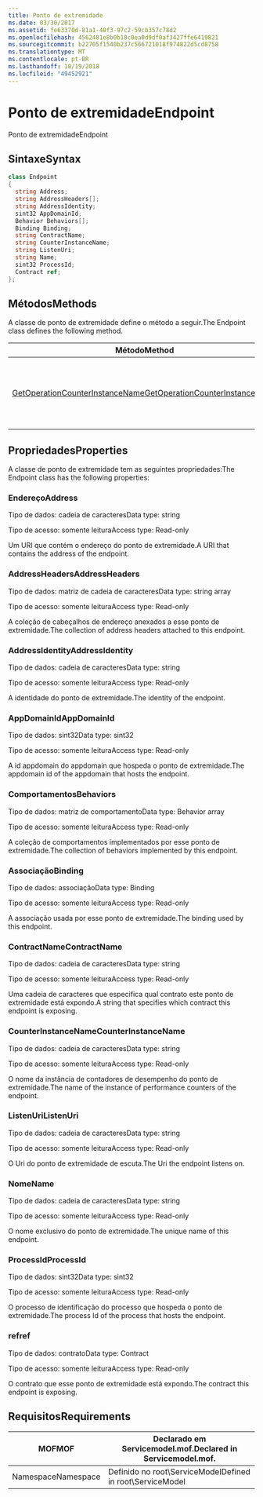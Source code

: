 ```yaml
---
title: Ponto de extremidade
ms.date: 03/30/2017
ms.assetid: fe63370d-81a1-40f3-97c2-59cb357c78d2
ms.openlocfilehash: 4562481e8b0b18c0ea0d9df0af3427ffe6419821
ms.sourcegitcommit: b22705f1540b237c566721018f974822d5cd8758
ms.translationtype: MT
ms.contentlocale: pt-BR
ms.lasthandoff: 10/19/2018
ms.locfileid: "49452921"
---
```

# <a name="endpoint"></a><span data-ttu-id="a98b1-102">Ponto de extremidade</span><span class="sxs-lookup"><span data-stu-id="a98b1-102">Endpoint</span></span>
<span data-ttu-id="a98b1-103">Ponto de extremidade</span><span class="sxs-lookup"><span data-stu-id="a98b1-103">Endpoint</span></span>  
  
## <a name="syntax"></a><span data-ttu-id="a98b1-104">Sintaxe</span><span class="sxs-lookup"><span data-stu-id="a98b1-104">Syntax</span></span>  
  
```csharp
class Endpoint  
{  
  string Address;  
  string AddressHeaders[];  
  string AddressIdentity;  
  sint32 AppDomainId;  
  Behavior Behaviors[];  
  Binding Binding;  
  string ContractName;  
  string CounterInstanceName;  
  string ListenUri;  
  string Name;  
  sint32 ProcessId;  
  Contract ref;  
};  
```  
  
## <a name="methods"></a><span data-ttu-id="a98b1-105">Métodos</span><span class="sxs-lookup"><span data-stu-id="a98b1-105">Methods</span></span>  
 <span data-ttu-id="a98b1-106">A classe de ponto de extremidade define o método a seguir.</span><span class="sxs-lookup"><span data-stu-id="a98b1-106">The Endpoint class defines the following method.</span></span>  
  
|<span data-ttu-id="a98b1-107">Método</span><span class="sxs-lookup"><span data-stu-id="a98b1-107">Method</span></span>|<span data-ttu-id="a98b1-108">Descrição</span><span class="sxs-lookup"><span data-stu-id="a98b1-108">Description</span></span>|  
|------------|-----------------|  
|[<span data-ttu-id="a98b1-109">GetOperationCounterInstanceName</span><span class="sxs-lookup"><span data-stu-id="a98b1-109">GetOperationCounterInstanceName</span></span>](../../../../../docs/framework/wcf/diagnostics/wmi/getoperationcounterinstancename.md)|<span data-ttu-id="a98b1-110">Recupera o nome de instância do contador de desempenho de operação</span><span class="sxs-lookup"><span data-stu-id="a98b1-110">Retrieves the operation performance counter instance name</span></span>|  
  
## <a name="properties"></a><span data-ttu-id="a98b1-111">Propriedades</span><span class="sxs-lookup"><span data-stu-id="a98b1-111">Properties</span></span>  
 <span data-ttu-id="a98b1-112">A classe de ponto de extremidade tem as seguintes propriedades:</span><span class="sxs-lookup"><span data-stu-id="a98b1-112">The Endpoint class has the following properties:</span></span>  
  
### <a name="address"></a><span data-ttu-id="a98b1-113">Endereço</span><span class="sxs-lookup"><span data-stu-id="a98b1-113">Address</span></span>  
 <span data-ttu-id="a98b1-114">Tipo de dados: cadeia de caracteres</span><span class="sxs-lookup"><span data-stu-id="a98b1-114">Data type: string</span></span>  
  
 <span data-ttu-id="a98b1-115">Tipo de acesso: somente leitura</span><span class="sxs-lookup"><span data-stu-id="a98b1-115">Access type: Read-only</span></span>  
  
 <span data-ttu-id="a98b1-116">Um URI que contém o endereço do ponto de extremidade.</span><span class="sxs-lookup"><span data-stu-id="a98b1-116">A URI that contains the address of the endpoint.</span></span>  
  
### <a name="addressheaders"></a><span data-ttu-id="a98b1-117">AddressHeaders</span><span class="sxs-lookup"><span data-stu-id="a98b1-117">AddressHeaders</span></span>  
 <span data-ttu-id="a98b1-118">Tipo de dados: matriz de cadeia de caracteres</span><span class="sxs-lookup"><span data-stu-id="a98b1-118">Data type: string array</span></span>  
  
 <span data-ttu-id="a98b1-119">Tipo de acesso: somente leitura</span><span class="sxs-lookup"><span data-stu-id="a98b1-119">Access type: Read-only</span></span>  
  
 <span data-ttu-id="a98b1-120">A coleção de cabeçalhos de endereço anexados a esse ponto de extremidade.</span><span class="sxs-lookup"><span data-stu-id="a98b1-120">The collection of address headers attached to this endpoint.</span></span>  
  
### <a name="addressidentity"></a><span data-ttu-id="a98b1-121">AddressIdentity</span><span class="sxs-lookup"><span data-stu-id="a98b1-121">AddressIdentity</span></span>  
 <span data-ttu-id="a98b1-122">Tipo de dados: cadeia de caracteres</span><span class="sxs-lookup"><span data-stu-id="a98b1-122">Data type: string</span></span>  
  
 <span data-ttu-id="a98b1-123">Tipo de acesso: somente leitura</span><span class="sxs-lookup"><span data-stu-id="a98b1-123">Access type: Read-only</span></span>  
  
 <span data-ttu-id="a98b1-124">A identidade do ponto de extremidade.</span><span class="sxs-lookup"><span data-stu-id="a98b1-124">The identity of the endpoint.</span></span>  
  
### <a name="appdomainid"></a><span data-ttu-id="a98b1-125">AppDomainId</span><span class="sxs-lookup"><span data-stu-id="a98b1-125">AppDomainId</span></span>  
 <span data-ttu-id="a98b1-126">Tipo de dados: sint32</span><span class="sxs-lookup"><span data-stu-id="a98b1-126">Data type: sint32</span></span>  
  
 <span data-ttu-id="a98b1-127">Tipo de acesso: somente leitura</span><span class="sxs-lookup"><span data-stu-id="a98b1-127">Access type: Read-only</span></span>  
  
 <span data-ttu-id="a98b1-128">A id appdomain do appdomain que hospeda o ponto de extremidade.</span><span class="sxs-lookup"><span data-stu-id="a98b1-128">The appdomain id of the appdomain that hosts the endpoint.</span></span>  
  
### <a name="behaviors"></a><span data-ttu-id="a98b1-129">Comportamentos</span><span class="sxs-lookup"><span data-stu-id="a98b1-129">Behaviors</span></span>  
 <span data-ttu-id="a98b1-130">Tipo de dados: matriz de comportamento</span><span class="sxs-lookup"><span data-stu-id="a98b1-130">Data type: Behavior array</span></span>  
  
 <span data-ttu-id="a98b1-131">Tipo de acesso: somente leitura</span><span class="sxs-lookup"><span data-stu-id="a98b1-131">Access type: Read-only</span></span>  
  
 <span data-ttu-id="a98b1-132">A coleção de comportamentos implementados por esse ponto de extremidade.</span><span class="sxs-lookup"><span data-stu-id="a98b1-132">The collection of behaviors implemented by this endpoint.</span></span>  
  
### <a name="binding"></a><span data-ttu-id="a98b1-133">Associação</span><span class="sxs-lookup"><span data-stu-id="a98b1-133">Binding</span></span>  
 <span data-ttu-id="a98b1-134">Tipo de dados: associação</span><span class="sxs-lookup"><span data-stu-id="a98b1-134">Data type: Binding</span></span>  
  
 <span data-ttu-id="a98b1-135">Tipo de acesso: somente leitura</span><span class="sxs-lookup"><span data-stu-id="a98b1-135">Access type: Read-only</span></span>  
  
 <span data-ttu-id="a98b1-136">A associação usada por esse ponto de extremidade.</span><span class="sxs-lookup"><span data-stu-id="a98b1-136">The binding used by this endpoint.</span></span>  
  
### <a name="contractname"></a><span data-ttu-id="a98b1-137">ContractName</span><span class="sxs-lookup"><span data-stu-id="a98b1-137">ContractName</span></span>  
 <span data-ttu-id="a98b1-138">Tipo de dados: cadeia de caracteres</span><span class="sxs-lookup"><span data-stu-id="a98b1-138">Data type: string</span></span>  
  
 <span data-ttu-id="a98b1-139">Tipo de acesso: somente leitura</span><span class="sxs-lookup"><span data-stu-id="a98b1-139">Access type: Read-only</span></span>  
  
 <span data-ttu-id="a98b1-140">Uma cadeia de caracteres que especifica qual contrato este ponto de extremidade está expondo.</span><span class="sxs-lookup"><span data-stu-id="a98b1-140">A string that specifies which contract this endpoint is exposing.</span></span>  
  
### <a name="counterinstancename"></a><span data-ttu-id="a98b1-141">CounterInstanceName</span><span class="sxs-lookup"><span data-stu-id="a98b1-141">CounterInstanceName</span></span>  
 <span data-ttu-id="a98b1-142">Tipo de dados: cadeia de caracteres</span><span class="sxs-lookup"><span data-stu-id="a98b1-142">Data type: string</span></span>  
  
 <span data-ttu-id="a98b1-143">Tipo de acesso: somente leitura</span><span class="sxs-lookup"><span data-stu-id="a98b1-143">Access type: Read-only</span></span>  
  
 <span data-ttu-id="a98b1-144">O nome da instância de contadores de desempenho do ponto de extremidade.</span><span class="sxs-lookup"><span data-stu-id="a98b1-144">The name of the instance of performance counters of the endpoint.</span></span>  
  
### <a name="listenuri"></a><span data-ttu-id="a98b1-145">ListenUri</span><span class="sxs-lookup"><span data-stu-id="a98b1-145">ListenUri</span></span>  
 <span data-ttu-id="a98b1-146">Tipo de dados: cadeia de caracteres</span><span class="sxs-lookup"><span data-stu-id="a98b1-146">Data type: string</span></span>  
  
 <span data-ttu-id="a98b1-147">Tipo de acesso: somente leitura</span><span class="sxs-lookup"><span data-stu-id="a98b1-147">Access type: Read-only</span></span>  
  
 <span data-ttu-id="a98b1-148">O Uri do ponto de extremidade de escuta.</span><span class="sxs-lookup"><span data-stu-id="a98b1-148">The Uri the endpoint listens on.</span></span>  
  
### <a name="name"></a><span data-ttu-id="a98b1-149">Nome</span><span class="sxs-lookup"><span data-stu-id="a98b1-149">Name</span></span>  
 <span data-ttu-id="a98b1-150">Tipo de dados: cadeia de caracteres</span><span class="sxs-lookup"><span data-stu-id="a98b1-150">Data type: string</span></span>  
  
 <span data-ttu-id="a98b1-151">Tipo de acesso: somente leitura</span><span class="sxs-lookup"><span data-stu-id="a98b1-151">Access type: Read-only</span></span>  
  
 <span data-ttu-id="a98b1-152">O nome exclusivo do ponto de extremidade.</span><span class="sxs-lookup"><span data-stu-id="a98b1-152">The unique name of this endpoint.</span></span>  
  
### <a name="processid"></a><span data-ttu-id="a98b1-153">ProcessId</span><span class="sxs-lookup"><span data-stu-id="a98b1-153">ProcessId</span></span>  
 <span data-ttu-id="a98b1-154">Tipo de dados: sint32</span><span class="sxs-lookup"><span data-stu-id="a98b1-154">Data type: sint32</span></span>  
  
 <span data-ttu-id="a98b1-155">Tipo de acesso: somente leitura</span><span class="sxs-lookup"><span data-stu-id="a98b1-155">Access type: Read-only</span></span>  
  
 <span data-ttu-id="a98b1-156">O processo de identificação do processo que hospeda o ponto de extremidade.</span><span class="sxs-lookup"><span data-stu-id="a98b1-156">The process Id of the process that hosts the endpoint.</span></span>  
  
### <a name="ref"></a><span data-ttu-id="a98b1-157">ref</span><span class="sxs-lookup"><span data-stu-id="a98b1-157">ref</span></span>  
 <span data-ttu-id="a98b1-158">Tipo de dados: contrato</span><span class="sxs-lookup"><span data-stu-id="a98b1-158">Data type: Contract</span></span>  
  
 <span data-ttu-id="a98b1-159">Tipo de acesso: somente leitura</span><span class="sxs-lookup"><span data-stu-id="a98b1-159">Access type: Read-only</span></span>  
  
 <span data-ttu-id="a98b1-160">O contrato que esse ponto de extremidade está expondo.</span><span class="sxs-lookup"><span data-stu-id="a98b1-160">The contract this endpoint is exposing.</span></span>  
  
## <a name="requirements"></a><span data-ttu-id="a98b1-161">Requisitos</span><span class="sxs-lookup"><span data-stu-id="a98b1-161">Requirements</span></span>  
  
|<span data-ttu-id="a98b1-162">MOF</span><span class="sxs-lookup"><span data-stu-id="a98b1-162">MOF</span></span>|<span data-ttu-id="a98b1-163">Declarado em Servicemodel.mof.</span><span class="sxs-lookup"><span data-stu-id="a98b1-163">Declared in Servicemodel.mof.</span></span>|  
|---------|-----------------------------------|  
|<span data-ttu-id="a98b1-164">Namespace</span><span class="sxs-lookup"><span data-stu-id="a98b1-164">Namespace</span></span>|<span data-ttu-id="a98b1-165">Definido no root\ServiceModel</span><span class="sxs-lookup"><span data-stu-id="a98b1-165">Defined in root\ServiceModel</span></span>|
